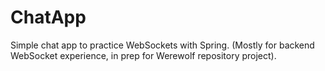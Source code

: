 # ChatApp
Simple chat app to practice WebSockets with Spring. (Mostly for backend WebSocket experience, in prep for Werewolf repository project).

